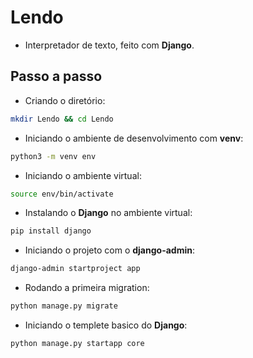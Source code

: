 # Lendo

- Interpretador de texto, feito com **Django**.

## Passo a passo

- Criando o diretório:

```bash
mkdir Lendo && cd Lendo
```

- Iniciando o ambiente de desenvolvimento com **venv**:

```bash
python3 -m venv env
```

- Iniciando o ambiente virtual:

```bash
source env/bin/activate
```

- Instalando o **Django** no ambiente virtual:

```bash
pip install django
```

- Iniciando o projeto com o **django-admin**:

```bash
django-admin startproject app
```

- Rodando a primeira migration:

```bash
python manage.py migrate
```

- Iniciando o templete basico do **Django**:

```bash
python manage.py startapp core
```
